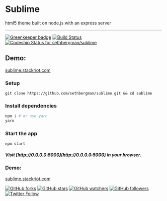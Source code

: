 # Sublime

html5 theme built on node.js with an express server

--------------------------------------------------------------------------------

[![Greenkeeper badge](https://badges.greenkeeper.io/sethbergman/sublime.svg)](https://greenkeeper.io/)
[![Build Status](https://travis-ci.org/sethbergman/sublime.svg?branch=master)](https://travis-ci.org/sethbergman/sublime)
[ ![Codeship Status for sethbergman/sublime](https://app.codeship.com/projects/f0264f50-de5a-0135-fb77-3a73794eed9d/status?branch=master)](https://app.codeship.com/projects/266140)


## Demo:

[sublime.stackriot.com](//sublime.stackriot.com)

### Setup

```
git clone https://github.com/sethbergman/sublime.git && cd sublime
```

### Install dependencies

```sh
npm i # or use yarn
yarn
```

### Start the app

```
npm start
```

##### Visit [http://0.0.0.0:5000](http://0.0.0.0:5000) in your browser.

### Demo:

[sublime.stackriot.com](//sublime.stackriot.com)

[![GitHub forks](https://img.shields.io/github/forks/sethbergman/sublime.svg?style=social&label=Fork)](https://github.com/sethbergman/sublime)
[![GitHub stars](https://img.shields.io/github/stars/sethbergman/sublime.svg?style=social&label=Stars)](https://github.com/sethbergman/sublime)
[![GitHub watchers](https://img.shields.io/github/watchers/sethbergman/sublime.svg?style=social&label=Watch)](https://github.com/sethbergman/sublime)
[![GitHub followers](https://img.shields.io/github/followers/sethbergman.svg?style=social&label=Follow)](https://github.com/sethbergman)
[![Twitter Follow](https://img.shields.io/twitter/follow/seth_bergman.svg?style=social&label=Follow)](https://twitter.com/seth_bergman)
